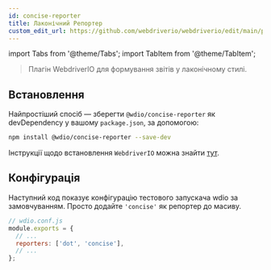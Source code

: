 ```yaml
---
id: concise-reporter
title: Лаконічний Репортер
custom_edit_url: https://github.com/webdriverio/webdriverio/edit/main/packages/wdio-concise-reporter/README.md
---
```


import Tabs from '@theme/Tabs';
import TabItem from '@theme/TabItem';

> Плагін WebdriverIO для формування звітів у лаконічному стилі.

## Встановлення

Найпростіший спосіб — зберегти `@wdio/concise-reporter` як devDependency у вашому `package.json`, за допомогою:

```sh
npm install @wdio/concise-reporter --save-dev
```

Інструкції щодо встановлення `WebdriverIO` можна знайти [тут](https://webdriver.io/docs/gettingstarted).

## Конфігурація

Наступний код показує конфігурацію тестового запускача wdio за замовчуванням. Просто додайте `'concise'` як репортер до масиву.

```js
// wdio.conf.js
module.exports = {
  // ...
  reporters: ['dot', 'concise'],
  // ...
};
```